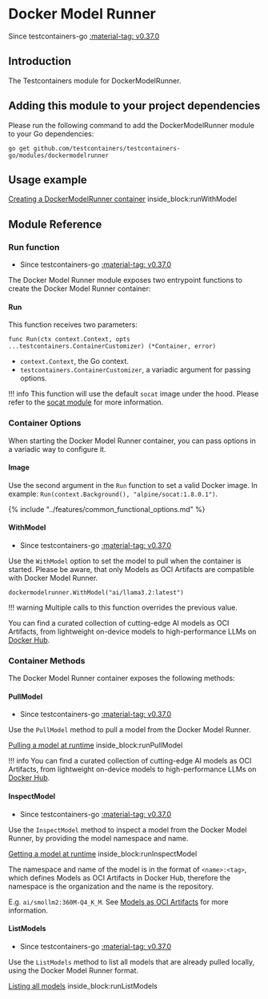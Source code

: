 # Docker Model Runner

Since testcontainers-go <a href="https://github.com/testcontainers/testcontainers-go/releases/tag/v0.37.0"><span class="tc-version">:material-tag: v0.37.0</span></a>

## Introduction

The Testcontainers module for DockerModelRunner.

## Adding this module to your project dependencies

Please run the following command to add the DockerModelRunner module to your Go dependencies:

```
go get github.com/testcontainers/testcontainers-go/modules/dockermodelrunner
```

## Usage example

<!--codeinclude-->
[Creating a DockerModelRunner container](../../modules/dockermodelrunner/examples_test.go) inside_block:runWithModel
<!--/codeinclude-->

## Module Reference

### Run function

- Since testcontainers-go <a href="https://github.com/testcontainers/testcontainers-go/releases/tag/v0.37.0"><span class="tc-version">:material-tag: v0.37.0</span></a>

The Docker Model Runner module exposes two entrypoint functions to create the Docker Model Runner container:

#### Run

This function receives two parameters:

```golang
func Run(ctx context.Context, opts ...testcontainers.ContainerCustomizer) (*Container, error)
```

- `context.Context`, the Go context.
- `testcontainers.ContainerCustomizer`, a variadic argument for passing options.

!!! info
    This function will use the default `socat` image under the hood. Please refer to the [socat module](../socat.md) for more information.

### Container Options

When starting the Docker Model Runner container, you can pass options in a variadic way to configure it.

#### Image

Use the second argument in the `Run` function to set a valid Docker image.
In example: `Run(context.Background(), "alpine/socat:1.8.0.1")`.

{% include "../features/common_functional_options.md" %}

#### WithModel

- Since testcontainers-go <a href="https://github.com/testcontainers/testcontainers-go/releases/tag/v0.37.0"><span class="tc-version">:material-tag: v0.37.0</span></a>

Use the `WithModel` option to set the model to pull when the container is started. Please be aware, that only Models as OCI Artifacts are compatible with Docker Model Runner.

```golang
dockermodelrunner.WithModel("ai/llama3.2:latest")
```

!!! warning
    Multiple calls to this function overrides the previous value.

 You can find a curated collection of cutting-edge AI models as OCI Artifacts, from lightweight on-device models to high-performance LLMs on [Docker Hub](https://hub.docker.com/u/ai).

### Container Methods

The Docker Model Runner container exposes the following methods:

#### PullModel

- Since testcontainers-go <a href="https://github.com/testcontainers/testcontainers-go/releases/tag/v0.37.0"><span class="tc-version">:material-tag: v0.37.0</span></a>

Use the `PullModel` method to pull a model from the Docker Model Runner.

<!--codeinclude-->
[Pulling a model at runtime](../../modules/dockermodelrunner/examples_test.go) inside_block:runPullModel
<!--/codeinclude-->

!!! info
     You can find a curated collection of cutting-edge AI models as OCI Artifacts, from lightweight on-device models to high-performance LLMs on [Docker Hub](https://hub.docker.com/u/ai).

#### InspectModel

- Since testcontainers-go <a href="https://github.com/testcontainers/testcontainers-go/releases/tag/v0.37.0"><span class="tc-version">:material-tag: v0.37.0</span></a>

Use the `InspectModel` method to inspect a model from the Docker Model Runner, by providing the model namespace and name.

<!--codeinclude-->
[Getting a model at runtime](../../modules/dockermodelrunner/examples_test.go) inside_block:runInspectModel
<!--/codeinclude-->

The namespace and name of the model is in the format of `<name>:<tag>`, which defines Models as OCI Artifacts in Docker Hub, therefore the namespace is the organization and the name is the repository.

E.g. `ai/smollm2:360M-Q4_K_M`. See [Models as OCI Artifacts](https://hub.docker.com/u/ai) for more information.

#### ListModels

- Since testcontainers-go <a href="https://github.com/testcontainers/testcontainers-go/releases/tag/v0.37.0"><span class="tc-version">:material-tag: v0.37.0</span></a>

Use the `ListModels` method to list all models that are already pulled locally, using the Docker Model Runner format.

<!--codeinclude-->
[Listing all models](../../modules/dockermodelrunner/examples_test.go) inside_block:runListModels
<!--/codeinclude-->
